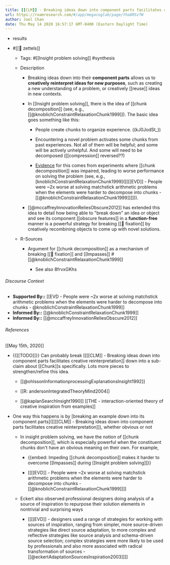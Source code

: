 ```yaml
---
title: [[CLM]] - Breaking ideas down into component parts facilitates creative reinterpretation
url: https://roamresearch.com/#/app/megacoglab/page/Yha8RSzfW
author: Joel Chan
date: Thu May 14 2020 16:57:17 GMT-0400 (Eastern Daylight Time)
---
```


- results
- #[[🌲 zettels]]

    - Tags: #[[Insight problem solving]] #synthesis

    - Description

        - Breaking ideas down into their __component parts__ allows us to **creatively reinterpret ideas for new purposes**, such as creating a new understanding of a problem, or creatively [[reuse]] ideas in new contexts.

        - In [[Insight problem solving]], there is the idea of [[chunk decomposition]] (see, e.g., [[@knoblichConstraintRelaxationChunk1999]]). The basic idea goes something like this:

            - People create chunks to organize experience. ((kJ0JodSt_))

            - Encountering a novel problem activates some chunks from past experiences. Not all of them will be helpful; and some will be actively unhelpful. And some will need to be decomposed ([[compression]] reversed??)

            - [Evidence]([[SupportedBy]]) for this comes from experiments where [[chunk decomposition]] was impaired, leading to worse performance on solving the problem (see, e.g.,  [knoblichConstraintRelaxationChunk1999]([[[[EVD]] - People were ~2x worse at solving matchstick arithmetic problems when the elements were harder to decompose into chunks - [[@knoblichConstraintRelaxationChunk1999]]]])).

        - [[@mccaffreyInnovationReliesObscure2012]] has extended this idea to detail how being able to "break down" an idea or object and see its component [[obscure features]] in a **__function-free__** manner is a powerful strategy for breaking [[🧱 fixation]] by creatively recombining objects to come up with novel solutions.

    - R-Sources

        - Argument for [[chunk decomposition]] as a mechanism of breaking [[🧱 fixation]] and [[Impasses]] #[[@knoblichConstraintRelaxationChunk1999]]

            - See also 8frvxGKhs

###### Discourse Context

- **Supported By::** [[EVD - People were ~2x worse at solving matchstick arithmetic problems when the elements were harder to decompose into chunks - @knoblichConstraintRelaxationChunk1999]]
- **Informed By::** [[@knoblichConstraintRelaxationChunk1999]]
- **Informed By::** [[@mccaffreyInnovationReliesObscure2012]]

###### References

[[May 15th, 2020]]

- {{[[TODO]]}} Can probably break [[[[CLM]] - Breaking ideas down into component parts facilitates creative reinterpretation]] down into a sub-claim about [[Chunk]]s specifically. Lots more pieces to strengthen/refine this idea.

    - [[@ohlssonInformationprocessingExplanationsInsight1992]]

    - [[R: andersonIntegratedTheoryMind2004]]

    - [[@kaplanSearchInsight1990]]
[[THE - interaction-oriented theory of creative inspiration from examples]]

- One way this happens is by [breaking an example down into its component parts]([[[[CLM]] - Breaking ideas down into component parts facilitates creative reinterpretation]]), whether obvious or not

    - In insight problem solving, we have the notion of [[chunk decomposition]], which is especially powerful when the constituent chunks don't have an obvious meaning on their own. For example,

        - {{embed: Impeding [[chunk decomposition]] makes it harder to overcome [[Impasses]] during [[Insight problem solving]]}}

        - [[[[EVD]] - People were ~2x worse at solving matchstick arithmetic problems when the elements were harder to decompose into chunks - [[@knoblichConstraintRelaxationChunk1999]]]]

    - Eckert also observed professional designers doing analysis of a source of inspiration to repurpose their solution elements in nontrivial and surprising ways

        - [[[[EVD]] - designers used a range of strategies for working with sources of inspiration, ranging from simpler, more source-driven strategies like direct source adaptation, to more complex and reflective strategies like source analysis and schema-driven source selection; complex strategies were more likely to be used by professionals and also more associated with radical transformation of sources - [[@eckertAdaptationSourcesInspiration2003]]]]

